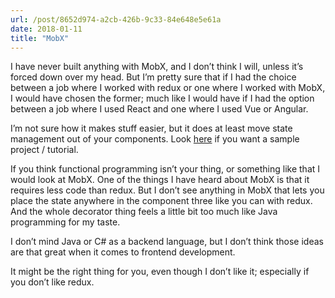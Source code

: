 ```yaml
---
url: /post/8652d974-a2cb-426b-9c33-84e648e5e61a
date: 2018-01-11
title: "MobX"
---
```


I have never built anything with MobX, and I don&#8217;t think I will, unless it&#8217;s forced down over my head. But I&#8217;m pretty sure that if I had the choice between a job where I worked with redux or one where I worked with MobX, I would have chosen the former; much like I would have if I had the option between a job where I used React and one where I used Vue or Angular.



I&#8217;m not sure how it makes stuff easier, but it does at least move state management out of your components. Look [here][1] if you want a sample project / tutorial.



If you think functional programming isn&#8217;t your thing, or something like that I would look at MobX. One of the things I have heard about MobX is that it requires less code than redux. But I don&#8217;t see anything in MobX that lets you place the state anywhere in the component three like you can with redux. And the whole decorator thing feels a little bit too much like Java programming for my taste.



I don&#8217;t mind Java or C# as a backend language, but I don&#8217;t think those ideas are that great when it comes to frontend development.



It might be the right thing for you, even though I don&#8217;t like it; especially if you don&#8217;t like redux.



 [1]: https://github.com/mobxjs/mobx-react-boilerplate